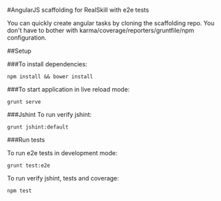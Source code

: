 #AngularJS scaffolding for RealSkill with e2e tests

You can quickly create angular tasks by cloning the scaffolding repo. 
You don't have to bother with karma/coverage/reporters/gruntfile/npm configuration.

##Setup

###To install dependencies: 

    npm install && bower install


###To start application in live reload mode:

    grunt serve
    
###Jshint
To run verify jshint:
    
    grunt jshint:default

###Run tests

To run e2e tests in development mode:

    grunt test:e2e

To run verify jshint, tests and coverage:

    npm test



